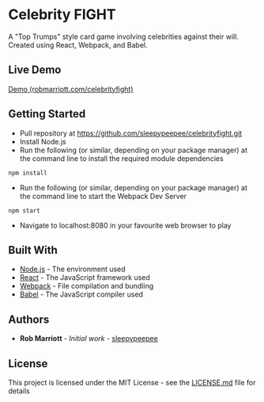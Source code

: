 # Celebrity FIGHT

A "Top Trumps" style card game involving celebrities against their will. Created using React, Webpack, and Babel.

## Live Demo

[Demo (robmarriott.com/celebrityfight)](http://www.robmarriott.com/celebrityfight)

## Getting Started

- Pull repository at https://github.com/sleepypeepee/celebrityfight.git
- Install Node.js
- Run the following (or similar, depending on your package manager) at the command line to install the required module dependencies
```
npm install
```
- Run the following (or similar, depending on your package manager) at the command line to start the Webpack Dev Server
```
npm start
```
- Navigate to localhost:8080 in your favourite web browser to play

## Built With

* [Node.js](https://nodejs.org) - The environment used
* [React](https://reactjs.org) - The JavaScript framework used
* [Webpack](https://webpack.js.org) - File compilation and bundling
* [Babel](https://babeljs.io) - The JavaScript compiler used

## Authors

* **Rob Marriott** - *Initial work* - [sleepypeepee](https://github.com/sleepypeepee)

## License

This project is licensed under the MIT License - see the [LICENSE.md](LICENSE.md) file for details